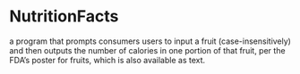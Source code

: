 # NutritionFacts
a program that prompts consumers users to input a fruit (case-insensitively) and then outputs the number of calories in one portion of that fruit, per the FDA’s poster for fruits, which is also available as text.
